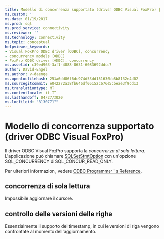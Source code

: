 ```yaml
---
title: Modello di concorrenza supportato (driver ODBC Visual FoxPro) | Microsoft Docs
ms.custom: ''
ms.date: 01/19/2017
ms.prod: sql
ms.prod_service: connectivity
ms.reviewer: ''
ms.technology: connectivity
ms.topic: conceptual
helpviewer_keywords:
- Visual FoxPro ODBC driver [ODBC], concurrency
- concurrency models [ODBC]
- FoxPro ODBC driver [ODBC], concurrency
ms.assetid: c39ed963-3af1-4888-8631-6083692ddcd7
author: David-Engel
ms.author: v-daenge
ms.openlocfilehash: 253a6dd86f6dc974d53dd151636bb8b8132e4d02
ms.sourcegitcommit: e042272a38fb646df05152c676e5cbeae3f9cd13
ms.translationtype: MT
ms.contentlocale: it-IT
ms.lasthandoff: 04/27/2020
ms.locfileid: "81307717"
---
```

# <a name="supported-concurrency-model-visual-foxpro-odbc-driver"></a>Modello di concorrenza supportato (driver ODBC Visual FoxPro)
Il driver ODBC Visual FoxPro supporta la *concorrenza di sola lettura*. L'applicazione può chiamare [SQLSetStmtOption](../../odbc/microsoft/sqlsetstmtoption-visual-foxpro-odbc-driver.md) con un'opzione SQL_CONCURRENCY di SQL_CONCUR_READ_ONLY.  
  
 Per ulteriori informazioni, vedere [ODBC Programmer ' s Reference](../../odbc/reference/odbc-programmer-s-reference.md).  
  
## <a name="read-only-concurrency"></a>concorrenza di sola lettura  
 Impossibile aggiornare il cursore.  
  
## <a name="row-versioning"></a>controllo delle versioni delle righe  
 Essenzialmente il supporto del timestamp, in cui le versioni di riga vengono confrontate al momento dell'aggiornamento.
